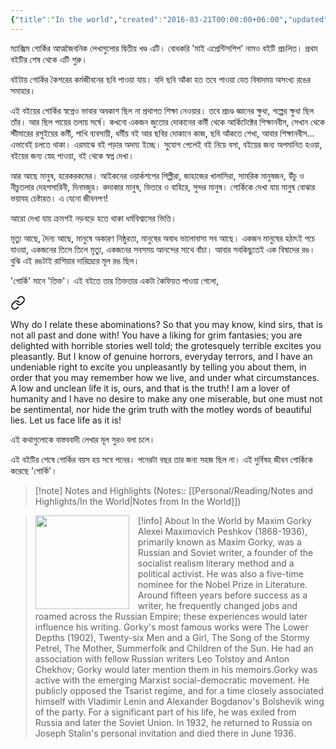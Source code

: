 ```yaml
---
{"title":"In the world","created":"2016-03-21T00:00:00+06:00","updated":"2023-07-10T15:27:12+06:00","read_count":1,"authors":["Maxim Gorky"],"rating":5,"reviewed":true,"tags":["bestreads"],"log":[{"status":"Read","timestamp":"2016-04-04T00:00:00+06:00"},{"status":"To Read","timestamp":"2016-03-21T00:00:00+06:00"}],"status":"Read","cover":"https://images-na.ssl-images-amazon.com/images/S/compressed.photo.goodreads.com/books/1677884511i/70397076.jpg","dg-publish":true,"dg-note-icon":2,"dg-path":"Reading/Books/Read/In the world by Maxim Gorky.md","permalink":"/reading/books/read/in-the-world-by-maxim-gorky/","dgPassFrontmatter":true,"noteIcon":2}
---
```


ম্যাক্সিম গোর্কির আত্মজৈবনিক লেখাগুলোর দ্বিতীয় খণ্ড এটি। বোধকরি 'মাই এপ্রেন্টিসশিপ' নামও বইটি প্রচলিত। প্রথম বইটির শেষ থেকে এটি শুরু।  
  
বইটায় গোর্কির কৈশরের কর্মজীবনের ছবি পাওয়া যায়। যদি ছবি আঁকা হত তবে পাওয়া যেত বিষাদময় অসংখ্য রঙের সমাহার।  
  
এই বইয়ের গোর্কির স্বপ্নেও ভাবার অবকাশ ছিল না প্রথাগত শিক্ষা নেওয়ার। তবে প্রচণ্ড জ্ঞানের ক্ষুধা, গল্পের ক্ষুধা ছিল তাঁর। আর ছিল পায়ের তলায় সর্ষে। কখনো একজন জুতোর দোকানের কর্মী থেকে আর্কিটেক্টের শিক্ষানবীস, সেখান থেকে স্টীমারের রসুইয়ের কর্মী, পাখি ব্যবসায়ী, ধর্মীয় বই আর ছবির দোকানে কাজ, ছবি আঁকতে শেখা, আবার শিক্ষানবীস… এভাবেই চলতে থাকা। এরমাঝে বই পড়ার অদম্য ইচ্ছে। সুযোগ পেলেই বই নিয়ে বসা, বইয়ের জন্য অপমানিত হওয়া, বইয়ের জন্য স্নেহ পাওয়া, বই থেকে স্বপ্ন দেখা।  
  
আর আছে মানুষ, হরেকরকমের। আইকনের ওয়ার্কশপের শিল্পীরা, জাহাজের খালাসিরা, সামরিক মানুষজন, উঁচু ও নীচুতলার দেহপসারিনী, দিনমজুর। কদাকার মানুষ, ভিতরে ও বাহিরে, সুন্দর মানুষ। গোর্কিকে দেখা যায় মানুষ বোঝার ভয়াবহ চেষ্টারত। এ যেনো জীবনপণ!  
  
আরো দেখা যায় ক্রমশই নড়বড়ে হতে থাকা ধর্মবিশ্বাসের ভিত্তি।  
  
মৃত্যু আছে, দৈন্য আছে, মানুষে অকারণ নিষ্ঠুরতা, মানুষের অবাধ ভালোবাসা সব আছে। একজন মানুষের হঠাৎই পচে যাওয়া, একজনের তিলে তিলে মৃত্যু, একজনের সবসময় আনন্দের সাথে বাঁচা। আবার সবকিছুতেই এক বিষাদের রঙ। বুঝি এই রঙটাই রাশিয়ার দারিদ্র্যের মূল রঙ ছিল।  
  
'গোর্কি' মানে 'তিক্ত'। এই বইতে তার তিক্ততার একটা কৈফিয়ত পাওয়া গেলো,


<div class="transclusion internal-embed is-loaded"><a class="markdown-embed-link" href="/reading/notes-and-highlights/in-the-world/#14021c" aria-label="Open link"><svg xmlns="http://www.w3.org/2000/svg" width="24" height="24" viewBox="0 0 24 24" fill="none" stroke="currentColor" stroke-width="2" stroke-linecap="round" stroke-linejoin="round" class="svg-icon lucide-link"><path d="M10 13a5 5 0 0 0 7.54.54l3-3a5 5 0 0 0-7.07-7.07l-1.72 1.71"></path><path d="M14 11a5 5 0 0 0-7.54-.54l-3 3a5 5 0 0 0 7.07 7.07l1.71-1.71"></path></svg></a><div class="markdown-embed">



Why do I relate these abominations? So that you may know, kind sirs, that is not all past and done with! You have a liking for grim fantasies; you are delighted with horrible stories well told; the grotesquely terrible excites you pleasantly. But I know of genuine horrors, everyday terrors, and I have an undeniable right to excite you unpleasantly by telling you about them,  in order that you may remember how we live, and under what circumstances. A low and unclean life it is, ours, and that is the truth! I am a lover of humanity and I have no desire to make any one miserable, but one must not be sentimental, nor hide the grim truth with the motley words of beautiful lies. Let us face life as it is!

</div></div>


এই কথাগুলোকে বাস্তববাদী লেখার মূল সুরও বলা চলে।  
  
এই বইটির শেষে গোর্কির বয়স হয় সবে পনের। পনেরটা বছর তার জন্য সহজ ছিল না। এই দুর্বিষহ জীবন গোর্কিকে করেছে 'গোর্কি'।

> [!note] Notes and Highlights
> (Notes:: [[Personal/Reading/Notes and Highlights/In the World\|Notes from In the World]])


> [!info] About In the World by Maxim Gorky
> <img src="https://images-na.ssl-images-amazon.com/images/S/compressed.photo.goodreads.com/books/1677884511i/70397076.jpg" style="float: left; width: 150px; height: auto; margin-right: 1em;" /> Alexei Maximovich Peshkov (1868-1936), primarily known as Maxim Gorky, was a Russian and Soviet writer, a founder of the socialist realism literary method and a political activist. He was also a five-time nominee for the Nobel Prize in Literature. Around fifteen years before success as a writer, he frequently changed jobs and roamed across the Russian Empire; these experiences would later influence his writing. Gorky's most famous works were The Lower Depths (1902), Twenty-six Men and a Girl, The Song of the Stormy Petrel, The Mother, Summerfolk and Children of the Sun. He had an association with fellow Russian writers Leo Tolstoy and Anton Chekhov; Gorky would later mention them in his memoirs.Gorky was active with the emerging Marxist social-democratic movement. He publicly opposed the Tsarist regime, and for a time closely associated himself with Vladimir Lenin and Alexander Bogdanov's Bolshevik wing of the party. For a significant part of his life, he was exiled from Russia and later the Soviet Union. In 1932, he returned to Russia on Joseph Stalin's personal invitation and died there in June 1936.
